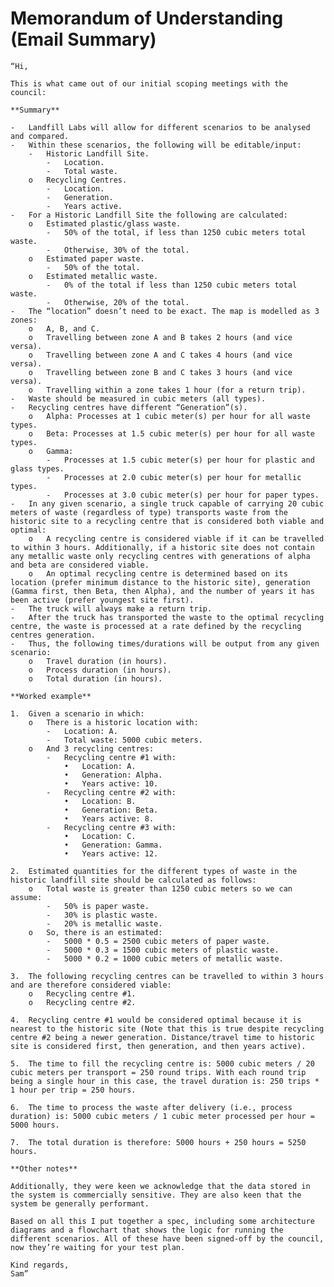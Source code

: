    # Memorandum of Understanding (Email Summary)

    “Hi,

    This is what came out of our initial scoping meetings with the council:

    **Summary**

    -	Landfill Labs will allow for different scenarios to be analysed and compared.
    -	Within these scenarios, the following will be editable/input:
        -	Historic Landfill Site.
            -	Location.
            -	Total waste.
        o	Recycling Centres.
            -	Location.
            -	Generation.
            -	Years active.
    -	For a Historic Landfill Site the following are calculated:
        o	Estimated plastic/glass waste.
            -	50% of the total, if less than 1250 cubic meters total waste.
            -	Otherwise, 30% of the total.
        o	Estimated paper waste.
            -	50% of the total.
        o	Estimated metallic waste.
            -	0% of the total if less than 1250 cubic meters total waste.
            -	Otherwise, 20% of the total.
    -	The “location” doesn’t need to be exact. The map is modelled as 3 zones:
        o	A, B, and C.
        o	Travelling between zone A and B takes 2 hours (and vice versa).
        o	Travelling between zone A and C takes 4 hours (and vice versa).
        o	Travelling between zone B and C takes 3 hours (and vice versa).
        o	Travelling within a zone takes 1 hour (for a return trip).
    -	Waste should be measured in cubic meters (all types).
    -	Recycling centres have different “Generation”(s).
        o	Alpha: Processes at 1 cubic meter(s) per hour for all waste types. 
        o	Beta: Processes at 1.5 cubic meter(s) per hour for all waste types.
        o	Gamma:
            -	Processes at 1.5 cubic meter(s) per hour for plastic and glass types.
            -	Processes at 2.0 cubic meter(s) per hour for metallic types.
            -	Processes at 3.0 cubic meter(s) per hour for paper types.
    -	In any given scenario, a single truck capable of carrying 20 cubic meters of waste (regardless of type) transports waste from the historic site to a recycling centre that is considered both viable and optimal:
        o	A recycling centre is considered viable if it can be travelled to within 3 hours. Additionally, if a historic site does not contain any metallic waste only recycling centres with generations of alpha and beta are considered viable.
        o	An optimal recycling centre is determined based on its location (prefer minimum distance to the historic site), generation (Gamma first, then Beta, then Alpha), and the number of years it has been active (prefer youngest site first).
    -	The truck will always make a return trip.
    -	After the truck has transported the waste to the optimal recycling centre, the waste is processed at a rate defined by the recycling centres generation.
    -	Thus, the following times/durations will be output from any given scenario:
        o	Travel duration (in hours).
        o	Process duration (in hours).
        o	Total duration (in hours).

    **Worked example**

    1.	Given a scenario in which:
        o	There is a historic location with:
            -	Location: A.
            -	Total waste: 5000 cubic meters.
        o	And 3 recycling centres:
            -	Recycling centre #1 with:
                •	Location: A.
                •	Generation: Alpha.
                •	Years active: 10.
            -	Recycling centre #2 with:
                •	Location: B.
                •	Generation: Beta.
                •	Years active: 8.
            -	Recycling centre #3 with:
                •	Location: C.
                •	Generation: Gamma.
                •	Years active: 12.

    2.	Estimated quantities for the different types of waste in the historic landfill site should be calculated as follows:
        o	Total waste is greater than 1250 cubic meters so we can assume:
            -	50% is paper waste.
            -	30% is plastic waste.
            -	20% is metallic waste.
        o	So, there is an estimated:
            -	5000 * 0.5 = 2500 cubic meters of paper waste.
            -	5000 * 0.3 = 1500 cubic meters of plastic waste.
            -	5000 * 0.2 = 1000 cubic meters of metallic waste.

    3.	The following recycling centres can be travelled to within 3 hours and are therefore considered viable:
        o	Recycling centre #1.
        o	Recycling centre #2.

    4.	Recycling centre #1 would be considered optimal because it is nearest to the historic site (Note that this is true despite recycling centre #2 being a newer generation. Distance/travel time to historic site is considered first, then generation, and then years active).

    5.	The time to fill the recycling centre is: 5000 cubic meters / 20 cubic meters per transport = 250 round trips. With each round trip being a single hour in this case, the travel duration is: 250 trips * 1 hour per trip = 250 hours.

    6.	The time to process the waste after delivery (i.e., process duration) is: 5000 cubic meters / 1 cubic meter processed per hour = 5000 hours.

    7.	The total duration is therefore: 5000 hours + 250 hours = 5250 hours.

    **Other notes**

    Additionally, they were keen we acknowledge that the data stored in the system is commercially sensitive. They are also keen that the system be generally performant.

    Based on all this I put together a spec, including some architecture diagrams and a flowchart that shows the logic for running the different scenarios. All of these have been signed-off by the council, now they’re waiting for your test plan.

    Kind regards,
    Sam”
